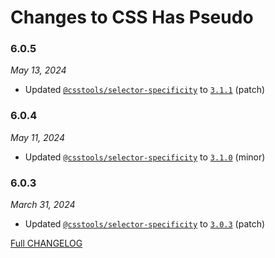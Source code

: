 # Changes to CSS Has Pseudo

### 6.0.5

_May 13, 2024_

- Updated [`@csstools/selector-specificity`](https://github.com/csstools/postcss-plugins/tree/main/packages/selector-specificity) to [`3.1.1`](https://github.com/csstools/postcss-plugins/tree/main/packages/selector-specificity/CHANGELOG.md#311) (patch)

### 6.0.4

_May 11, 2024_

- Updated [`@csstools/selector-specificity`](https://github.com/csstools/postcss-plugins/tree/main/packages/selector-specificity) to [`3.1.0`](https://github.com/csstools/postcss-plugins/tree/main/packages/selector-specificity/CHANGELOG.md#310) (minor)

### 6.0.3

_March 31, 2024_

- Updated [`@csstools/selector-specificity`](https://github.com/csstools/postcss-plugins/tree/main/packages/selector-specificity) to [`3.0.3`](https://github.com/csstools/postcss-plugins/tree/main/packages/selector-specificity/CHANGELOG.md#303) (patch)

[Full CHANGELOG](https://github.com/csstools/postcss-plugins/tree/main/plugins/css-has-pseudo/CHANGELOG.md)
